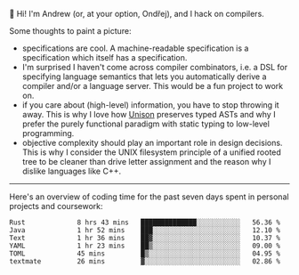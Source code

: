 :wave: Hi! I'm Andrew (or, at your option, Ondřej), and I hack on compilers. 

Some thoughts to paint a picture:
- specifications are cool. A machine-readable specification is a specification which itself has a specification.
- I'm surprised I haven't come across compiler combinators, i.e. a DSL for specifying language semantics that lets you automatically derive a compiler and/or a language server. This would be a fun project to work on.
- if you care about (high-level) information, you have to stop throwing it away. This is why I love how [Unison](https://github.com/unisonweb/unison) preserves typed ASTs and why I prefer the purely functional paradigm with static typing to low-level programming.
- objective complexity should play an important role in design decisions. This is why I consider the UNIX filesystem principle of a unified rooted tree to be cleaner than drive letter assignment and the reason why I dislike languages like C++.

---

Here's an overview of coding time for the past seven days spent in personal projects and coursework:
<!--START_SECTION:waka-->

```text
Rust             8 hrs 43 mins   ██████████████░░░░░░░░░░░   56.36 %
Java             1 hr 52 mins    ███░░░░░░░░░░░░░░░░░░░░░░   12.10 %
Text             1 hr 36 mins    ██▓░░░░░░░░░░░░░░░░░░░░░░   10.37 %
YAML             1 hr 23 mins    ██▒░░░░░░░░░░░░░░░░░░░░░░   09.00 %
TOML             45 mins         █▒░░░░░░░░░░░░░░░░░░░░░░░   04.95 %
textmate         26 mins         ▓░░░░░░░░░░░░░░░░░░░░░░░░   02.86 %
```

<!--END_SECTION:waka-->

<!--
**viluon/viluon** is a ✨ _special_ ✨ repository because its `README.md` (this file) appears on your GitHub profile.

Here are some ideas to get you started:

- 🔭 I’m currently working on ...
- 🌱 I’m currently learning ...
- 👯 I’m looking to collaborate on ...
- 🤔 I’m looking for help with ...
- 💬 Ask me about ...
- 📫 How to reach me: ...
- 😄 Pronouns: ...
- ⚡ Fun fact: ...
-->
